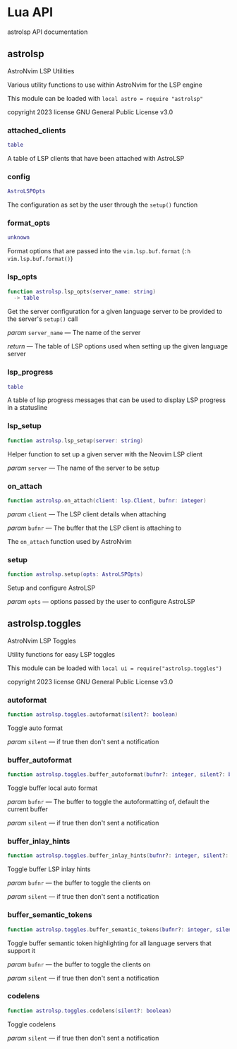 # Lua API

astrolsp API documentation

## astrolsp

AstroNvim LSP Utilities

Various utility functions to use within AstroNvim for the LSP engine

This module can be loaded with `local astro = require "astrolsp"`

copyright 2023
license GNU General Public License v3.0

### attached_clients


```lua
table
```

 A table of LSP clients that have been attached with AstroLSP

### config


```lua
AstroLSPOpts
```

 The configuration as set by the user through the `setup()` function

### format_opts


```lua
unknown
```

 Format options that are passed into the `vim.lsp.buf.format` (`:h vim.lsp.buf.format()`)

### lsp_opts


```lua
function astrolsp.lsp_opts(server_name: string)
  -> table
```

 Get the server configuration for a given language server to be provided to the server's `setup()` call

*param* `server_name` — The name of the server

*return* — The table of LSP options used when setting up the given language server

### lsp_progress


```lua
table
```

 A table of lsp progress messages that can be used to display LSP progress in a statusline

### lsp_setup


```lua
function astrolsp.lsp_setup(server: string)
```

 Helper function to set up a given server with the Neovim LSP client

*param* `server` — The name of the server to be setup

### on_attach


```lua
function astrolsp.on_attach(client: lsp.Client, bufnr: integer)
```

*param* `client` — The LSP client details when attaching

*param* `bufnr` — The buffer that the LSP client is attaching to

 The `on_attach` function used by AstroNvim

### setup


```lua
function astrolsp.setup(opts: AstroLSPOpts)
```

 Setup and configure AstroLSP

*param* `opts` — options passed by the user to configure AstroLSP


## astrolsp.toggles

AstroNvim LSP Toggles

Utility functions for easy LSP toggles

This module can be loaded with `local ui = require("astrolsp.toggles")`

copyright 2023
license GNU General Public License v3.0

### autoformat


```lua
function astrolsp.toggles.autoformat(silent?: boolean)
```

 Toggle auto format

*param* `silent` — if true then don't sent a notification

### buffer_autoformat


```lua
function astrolsp.toggles.buffer_autoformat(bufnr?: integer, silent?: boolean)
```

 Toggle buffer local auto format

*param* `bufnr` — The buffer to toggle the autoformatting of, default the current buffer

*param* `silent` — if true then don't sent a notification

### buffer_inlay_hints


```lua
function astrolsp.toggles.buffer_inlay_hints(bufnr?: integer, silent?: boolean)
```

 Toggle buffer LSP inlay hints

*param* `bufnr` — the buffer to toggle the clients on

*param* `silent` — if true then don't sent a notification

### buffer_semantic_tokens


```lua
function astrolsp.toggles.buffer_semantic_tokens(bufnr?: integer, silent?: boolean)
```

 Toggle buffer semantic token highlighting for all language servers that support it

*param* `bufnr` — the buffer to toggle the clients on

*param* `silent` — if true then don't sent a notification

### codelens


```lua
function astrolsp.toggles.codelens(silent?: boolean)
```

 Toggle codelens

*param* `silent` — if true then don't sent a notification


